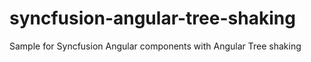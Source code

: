 # syncfusion-angular-tree-shaking
Sample for Syncfusion Angular components with Angular Tree shaking
